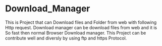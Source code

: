 # Download_Manager

This is Project that can Download files and Folder from web with following Http request.
Download manager can be download files from web and it is So fast then normal Browser Download manager.
This Project can be contribute well and diversly by using ftp and https Protocol.
